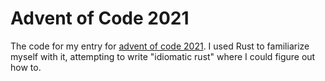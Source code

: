 # Advent of Code 2021

The code for my entry for [advent of code 2021](https://adventofcode.com/2021).
I used Rust to familiarize myself with it, attempting to write "idiomatic rust"
where I could figure out how to.
